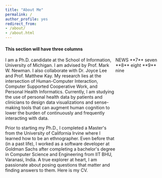 ```yaml
---
title: "About Me"
permalink: /
author_profile: yes
redirect_from:
- /about/
- /about.html
---
```


<style>
.column-left{
  float: left;
  width: 70%;
  text-align: left;
}
.column-right{
  float: left;
  width: 30%;
  text-align: left;
}
</style>

#### This section will have three columns

<div class="column-left">
I am a Ph.D. candidate at the School of Information, University of Michigan. I am advised by Prof. Mark W. Newman. I also collaborate with Dr. Joyce Lee and Prof. Matthew Kay. My research lies at the intersection of Human-Computer Interaction, Computer Supported Cooperative Work, and Personal Health Informatics. Currently, I am studying the use of personal health data by patients and clinicians to design data visualizations and sense-making tools that can augment human cognition to lower the burden of continuously and frequently interacting with data.

Prior to starting my Ph.D., I completed a Master's from the University of California Irvine where I learned how to be an ethnographer. Even before that (in a past life), I worked as a software developer at Goldman Sachs after completing a bachelor's degree in Computer Science and Engineering from IIT BHU, Varanasi, India. A true explorer at heart, I am passionate about posing questions that matter and finding answers to them. Here is my CV.  
</div>

<div class="column-right">
NEWS
**7** seven  
**8** eight  
**9** nine  
</div>